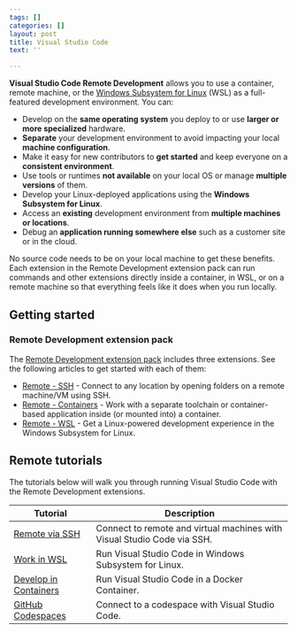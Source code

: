```yaml
---
tags: []
categories: []
layout: post
title: Visual Studio Code
text: ''

---
```

**Visual Studio Code Remote Development** allows you to use a container, remote machine, or the [Windows Subsystem for Linux](https://docs.microsoft.com/windows/wsl) (WSL) as a full-featured development environment. You can:

* Develop on the **same operating system** you deploy to or use **larger or more specialized** hardware.
* **Separate** your development environment to avoid impacting your local **machine configuration**.
* Make it easy for new contributors to **get started** and keep everyone on a **consistent environment**.
* Use tools or runtimes **not available** on your local OS or manage **multiple versions** of them.
* Develop your Linux-deployed applications using the **Windows Subsystem for Linux**.
* Access an **existing** development environment from **multiple machines or locations**.
* Debug an **application running somewhere else** such as a customer site or in the cloud.

No source code needs to be on your local machine to get these benefits. Each extension in the Remote Development extension pack can run commands and other extensions directly inside a container, in WSL, or on a remote machine so that everything feels like it does when you run locally.  
  
## Getting started
### Remote Development extension pack

The [Remote Development extension pack](https://aka.ms/vscode-remote/download/extension) includes three extensions. See the following articles to get started with each of them:

* [Remote - SSH](https://code.visualstudio.com/docs/remote/ssh) - Connect to any location by opening folders on a remote machine/VM using SSH.
* [Remote - Containers](https://code.visualstudio.com/docs/remote/containers) - Work with a separate toolchain or container-based application inside (or mounted into) a container.
* [Remote - WSL](https://code.visualstudio.com/docs/remote/wsl) - Get a Linux-powered development experience in the Windows Subsystem for Linux.

## Remote tutorials  

The tutorials below will walk you through running Visual Studio Code with the Remote Development extensions.

| Tutorial | Description |
| --- | --- |
| [Remote via SSH](https://code.visualstudio.com/docs/remote/ssh) | Connect to remote and virtual machines with Visual Studio Code via SSH. |
| [Work in WSL](https://code.visualstudio.com/docs/remote/wsl) | Run Visual Studio Code in Windows Subsystem for Linux. |
| [Develop in Containers](https://code.visualstudio.com/docs/remote/containers) | Run Visual Studio Code in a Docker Container. |
| [GitHub Codespaces](https://docs.github.com/github/developing-online-with-codespaces/using-codespaces-in-visual-studio-code) | Connect to a codespace with Visual Studio Code. |


